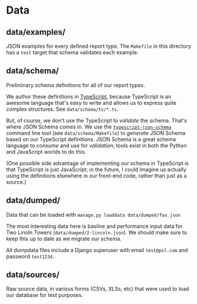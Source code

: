# Data

## data/examples/

JSON examples for every defined report type. The `Makefile` in this directory has a `test` target that schema validates each example.

## data/schema/

Preliminary schema definitions for all of our report types.

We author these definitions in [TypeScript](https://www.typescriptlang.org), because TypeScript is an awesome language that's easy to write and allows us to express quite complex structures. See `data/schema/ts/*.ts`.

But, of course, we don't use the TypeScript to _validate_ the schema. That's where JSON Schema comes in. We use the [`typescript-json-schema`](https://github.com/YousefED/typescript-json-schema) command line tool (see `data/schema/Makefile`) to _generate_ JSON Schema based on our TypeScript definitions. JSON Schema is a great schema language to _consume_ and use for _validation_; tools exist in both the Python and JavaScript worlds to do this.

(One possible side advantage of implementing our schema in TypeScript is that TypeScript is just JavaScript; in the future, I could imagine us actually using the definitions elsewhere in our front-end code, rather than just as a source.)

## data/dumped/

Data that can be loaded with `manage.py loaddata data/dumped/foo.json`

The most interesting data here is basline and performance input data for Two Linoln Towers (`data/dumped/2-lincoln.json`). We should make sure to keep this up to date as we migrate our schema.

All dumpdata files include a Django superuser with email `test@psl.com` and password `test1234`.

## data/sources/

Raw source data, in various forms (CSVs, XLSs, etc) that were used to load our database for test purposes.

